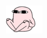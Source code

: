 
<div id="header" align="center">
  <img src="https://github.com/chugunova24/chugunova24/blob/main/giphy.gif" width="100"/>
</div>
